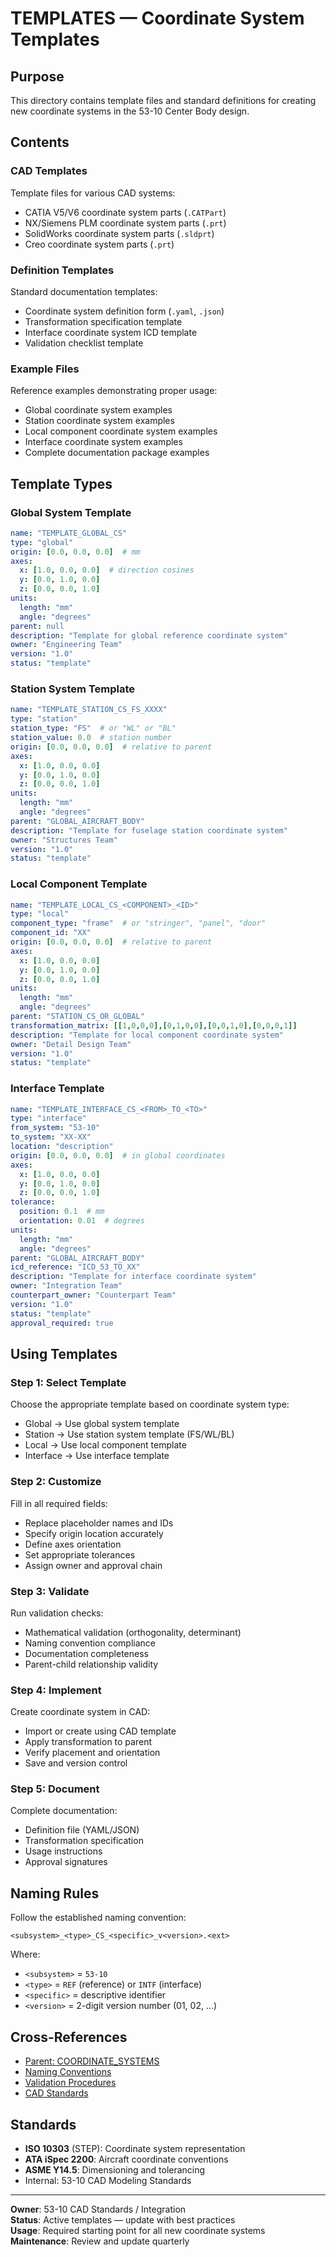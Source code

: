 # TEMPLATES — Coordinate System Templates

## Purpose

This directory contains template files and standard definitions for creating new coordinate systems in the 53-10 Center Body design.

## Contents

### CAD Templates
Template files for various CAD systems:
- CATIA V5/V6 coordinate system parts (`.CATPart`)
- NX/Siemens PLM coordinate system parts (`.prt`)
- SolidWorks coordinate system parts (`.sldprt`)
- Creo coordinate system parts (`.prt`)

### Definition Templates
Standard documentation templates:
- Coordinate system definition form (`.yaml`, `.json`)
- Transformation specification template
- Interface coordinate system ICD template
- Validation checklist template

### Example Files
Reference examples demonstrating proper usage:
- Global coordinate system examples
- Station coordinate system examples
- Local component coordinate system examples
- Interface coordinate system examples
- Complete documentation package examples

## Template Types

### Global System Template
```yaml
name: "TEMPLATE_GLOBAL_CS"
type: "global"
origin: [0.0, 0.0, 0.0]  # mm
axes:
  x: [1.0, 0.0, 0.0]  # direction cosines
  y: [0.0, 1.0, 0.0]
  z: [0.0, 0.0, 1.0]
units:
  length: "mm"
  angle: "degrees"
parent: null
description: "Template for global reference coordinate system"
owner: "Engineering Team"
version: "1.0"
status: "template"
```

### Station System Template
```yaml
name: "TEMPLATE_STATION_CS_FS_XXXX"
type: "station"
station_type: "FS"  # or "WL" or "BL"
station_value: 0.0  # station number
origin: [0.0, 0.0, 0.0]  # relative to parent
axes:
  x: [1.0, 0.0, 0.0]
  y: [0.0, 1.0, 0.0]
  z: [0.0, 0.0, 1.0]
units:
  length: "mm"
  angle: "degrees"
parent: "GLOBAL_AIRCRAFT_BODY"
description: "Template for fuselage station coordinate system"
owner: "Structures Team"
version: "1.0"
status: "template"
```

### Local Component Template
```yaml
name: "TEMPLATE_LOCAL_CS_<COMPONENT>_<ID>"
type: "local"
component_type: "frame"  # or "stringer", "panel", "door"
component_id: "XX"
origin: [0.0, 0.0, 0.0]  # relative to parent
axes:
  x: [1.0, 0.0, 0.0]
  y: [0.0, 1.0, 0.0]
  z: [0.0, 0.0, 1.0]
units:
  length: "mm"
  angle: "degrees"
parent: "STATION_CS_OR_GLOBAL"
transformation_matrix: [[1,0,0,0],[0,1,0,0],[0,0,1,0],[0,0,0,1]]
description: "Template for local component coordinate system"
owner: "Detail Design Team"
version: "1.0"
status: "template"
```

### Interface Template
```yaml
name: "TEMPLATE_INTERFACE_CS_<FROM>_TO_<TO>"
type: "interface"
from_system: "53-10"
to_system: "XX-XX"
location: "description"
origin: [0.0, 0.0, 0.0]  # in global coordinates
axes:
  x: [1.0, 0.0, 0.0]
  y: [0.0, 1.0, 0.0]
  z: [0.0, 0.0, 1.0]
tolerance:
  position: 0.1  # mm
  orientation: 0.01  # degrees
units:
  length: "mm"
  angle: "degrees"
parent: "GLOBAL_AIRCRAFT_BODY"
icd_reference: "ICD_53_TO_XX"
description: "Template for interface coordinate system"
owner: "Integration Team"
counterpart_owner: "Counterpart Team"
version: "1.0"
status: "template"
approval_required: true
```

## Using Templates

### Step 1: Select Template
Choose the appropriate template based on coordinate system type:
- Global → Use global system template
- Station → Use station system template (FS/WL/BL)
- Local → Use local component template
- Interface → Use interface template

### Step 2: Customize
Fill in all required fields:
- Replace placeholder names and IDs
- Specify origin location accurately
- Define axes orientation
- Set appropriate tolerances
- Assign owner and approval chain

### Step 3: Validate
Run validation checks:
- Mathematical validation (orthogonality, determinant)
- Naming convention compliance
- Documentation completeness
- Parent-child relationship validity

### Step 4: Implement
Create coordinate system in CAD:
- Import or create using CAD template
- Apply transformation to parent
- Verify placement and orientation
- Save and version control

### Step 5: Document
Complete documentation:
- Definition file (YAML/JSON)
- Transformation specification
- Usage instructions
- Approval signatures

## Naming Rules

Follow the established naming convention:
```
<subsystem>_<type>_CS_<specific>_v<version>.<ext>
```

Where:
- `<subsystem>` = `53-10`
- `<type>` = `REF` (reference) or `INTF` (interface)
- `<specific>` = descriptive identifier
- `<version>` = 2-digit version number (01, 02, ...)

## Cross-References

- [Parent: COORDINATE_SYSTEMS](../README.md)
- [Naming Conventions](../METADATA/CONVENTIONS/)
- [Validation Procedures](../VALIDATION/README.md)
- [CAD Standards](../../../TEMPLATES/README.md)

## Standards

- **ISO 10303** (STEP): Coordinate system representation
- **ATA iSpec 2200**: Aircraft coordinate conventions
- **ASME Y14.5**: Dimensioning and tolerancing
- Internal: 53-10 CAD Modeling Standards

---

**Owner**: 53-10 CAD Standards / Integration  
**Status**: Active templates — update with best practices  
**Usage**: Required starting point for all new coordinate systems  
**Maintenance**: Review and update quarterly
